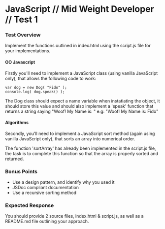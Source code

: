 # JavaScript // Mid Weight Developer // Test 1 #

### Test Overview ###

Implement the functions outlined in index.html using the script.js file for your implementations.

#### OO Javascript ####

Firstly you'll need to implement a JavaScript class (using vanilla JavaScript only), that 
allows the following code to work:

	var dog = new Dog( "Fido" );
	console.log( dog.speak() );
	
The Dog class should expect a name variable when instatiating the object, it should store this value
and should also implement a 'speak' function that returns a string saying "Woof! My Name is: <name>" 
e.g: "Woof! My Name is: Fido"

#### Algorithms ####

Secondly, you'll need to implement a JavaScript sort method (again using vanilla JavaScript only),
that sorts an array into numerical order.

The function 'sortArray' has already been implemented in the script.js file, the task is to complete 
this function so that the array is properly sorted and returned.

### Bonus Points ###

* Use a design pattern, and identify why you used it
* JSDoc compliant documentation
* Use a recursive sorting method

### Expected Response ###

You should provide 2 source files, index.html & script.js, as well as a README.md file outlining your approach.